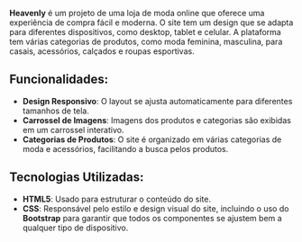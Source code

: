 **Heavenly** é um projeto de uma loja de moda online que oferece uma experiência de compra fácil e moderna. O site tem um design que se adapta para diferentes dispositivos, como desktop, tablet e celular. A plataforma tem várias categorias de produtos, como moda feminina, masculina, para casais, acessórios, calçados e roupas esportivas.

## Funcionalidades:

- **Design Responsivo**: O layout se ajusta automaticamente para diferentes tamanhos de tela.
- **Carrossel de Imagens**: Imagens dos produtos e categorias são exibidas em um carrossel interativo.
- **Categorias de Produtos**: O site é organizado em várias categorias de moda e acessórios, facilitando a busca pelos produtos.

## Tecnologias Utilizadas:

- **HTML5**: Usado para estruturar o conteúdo do site.
- **CSS**: Responsável pelo estilo e design visual do site, incluindo o uso do **Bootstrap** para garantir que todos os componentes se ajustem bem a qualquer tipo de dispositivo.
